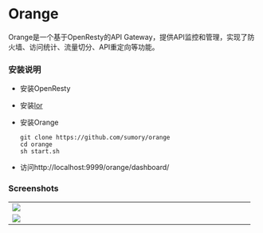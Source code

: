 # Orange

Orange是一个基于OpenResty的API Gateway，提供API监控和管理，实现了防火墙、访问统计、流量切分、API重定向等功能。


### 安装说明


- 安装OpenResty
- 安装[lor](https://github.com/sumory/lor)
- 安装Orange

	```
	git clone https://github.com/sumory/orange
	cd orange
	sh start.sh
	```
- 访问http://localhost:9999/orange/dashboard/

### Screenshots


<table>
    <tr>
        <td width="470px"><img src="https://sfault-image.b0.upaiyun.com/770/350/770350736-56f3c261c9df8_articlex"/></td>
 </tr>
 <tr>
        <td width="470px"><img src="https://sfault-image.b0.upaiyun.com/395/307/3953075362-56f3c2d492a51_articlex"/></td>
    </tr>
</table>